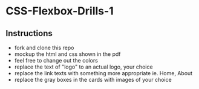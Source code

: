 # CSS-Flexbox-Drills-1

## Instructions

- fork and clone this repo
- mockup the html and css shown in the pdf
- feel free to change out the colors
- replace the text of "logo" to an actual logo, your choice
- replace the link texts with something more appropriate ie. Home, About
- replace the gray boxes in the cards with images of your choice
